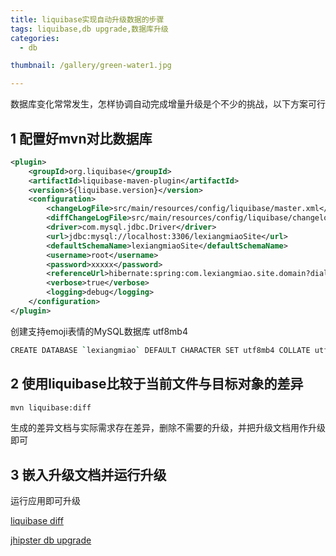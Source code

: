 ```yaml
---
title: liquibase实现自动升级数据的步骤
tags: liquibase,db upgrade,数据库升级
categories: 
  - db

thumbnail: /gallery/green-water1.jpg

---
```


数据库变化常常发生，怎样协调自动完成增量升级是个不少的挑战，以下方案可行

<!-- more -->

## 1 配置好mvn对比数据库

```xml
<plugin>
	<groupId>org.liquibase</groupId>
	<artifactId>liquibase-maven-plugin</artifactId>
	<version>${liquibase.version}</version>
	<configuration>
	    <changeLogFile>src/main/resources/config/liquibase/master.xml</changeLogFile>
	    <diffChangeLogFile>src/main/resources/config/liquibase/changelog/${maven.build.timestamp}_changelog.xml</diffChangeLogFile>
	    <driver>com.mysql.jdbc.Driver</driver>
	    <url>jdbc:mysql://localhost:3306/lexiangmiaoSite</url>
	    <defaultSchemaName>lexiangmiaoSite</defaultSchemaName>
	    <username>root</username>
	    <password>xxxxx</password>
	    <referenceUrl>hibernate:spring:com.lexiangmiao.site.domain?dialect=org.hibernate.dialect.MySQL5InnoDBDialect&amp;hibernate.physical_naming_strategy=org.springframework.boot.orm.jpa.hibernate.SpringPhysicalNamingStrategy&amp;hibernate.implicit_naming_strategy=org.springframework.boot.orm.jpa.hibernate.SpringImplicitNamingStrategy</referenceUrl>
	    <verbose>true</verbose>
	    <logging>debug</logging>
	</configuration>
</plugin>
```

创建支持emoji表情的MySQL数据库 utf8mb4

```bash
CREATE DATABASE `lexiangmiao` DEFAULT CHARACTER SET utf8mb4 COLLATE utf8mb4_unicode_ci
```

## 2 使用liquibase比较于当前文件与目标对象的差异


``` bash
mvn liquibase:diff
```

生成的差异文档与实际需求存在差异，删除不需要的升级，并把升级文档用作升级即可

## 3 嵌入升级文档并运行升级

运行应用即可升级

[liquibase diff](http://www.liquibase.org/documentation/diff.html)

[jhipster db upgrade](http://www.jhipster.tech/development/)


